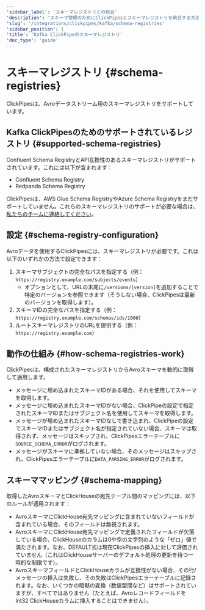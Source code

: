 ```yaml
---
'sidebar_label': 'スキーマレジストリとの統合'
'description': 'スキーマ管理のためにClickPipesとスキーマレジストリを統合する方法'
'slug': '/integrations/clickpipes/kafka/schema-registries'
'sidebar_position': 1
'title': 'Kafka ClickPipeのスキーマレジストリ'
'doc_type': 'guide'
---
```



# スキーマレジストリ {#schema-registries}

ClickPipesは、Avroデータストリーム用のスキーマレジストリをサポートしています。

## Kafka ClickPipesのためのサポートされているレジストリ {#supported-schema-registries}

Confluent Schema RegistryとAPI互換性のあるスキーマレジストリがサポートされています。これには以下が含まれます：

- Confluent Schema Registry
- Redpanda Schema Registry

ClickPipesは、AWS Glue Schema RegistryやAzure Schema Registryをまだサポートしていません。これらのスキーマレジストリのサポートが必要な場合は、[私たちのチームに連絡してください](https://clickhouse.com/company/contact?loc=clickpipes)。

## 設定 {#schema-registry-configuration}

Avroデータを使用するClickPipesには、スキーマレジストリが必要です。これは以下のいずれかの方法で設定できます：

1. スキーマサブジェクトの完全なパスを指定する（例：`https://registry.example.com/subjects/events`）
    - オプションとして、URLの末尾に`/versions/[version]`を追加することで特定のバージョンを参照できます（そうしない場合、ClickPipesは最新のバージョンを取得します）。
2. スキーマIDの完全なパスを指定する（例：`https://registry.example.com/schemas/ids/1000`）
3. ルートスキーマレジストリのURLを提供する（例：`https://registry.example.com`）

## 動作の仕組み {#how-schema-registries-work}

ClickPipesは、構成されたスキーマレジストリからAvroスキーマを動的に取得して適用します。
- メッセージに埋め込まれたスキーマIDがある場合、それを使用してスキーマを取得します。
- メッセージに埋め込まれたスキーマIDがない場合、ClickPipeの設定で指定されたスキーマIDまたはサブジェクト名を使用してスキーマを取得します。
- メッセージが埋め込まれたスキーマIDなしで書き込まれ、ClickPipeの設定でスキーマIDまたはサブジェクト名が指定されていない場合、スキーマは取得されず、メッセージはスキップされ、ClickPipesエラーテーブルに`SOURCE_SCHEMA_ERROR`がログされます。
- メッセージがスキーマに準拠していない場合、そのメッセージはスキップされ、ClickPipesエラーテーブルに`DATA_PARSING_ERROR`がログされます。

## スキーママッピング {#schema-mapping}

取得したAvroスキーマとClickHouseの宛先テーブル間のマッピングには、以下のルールが適用されます：

- AvroスキーマにClickHouse宛先マッピングに含まれていないフィールドが含まれている場合、そのフィールドは無視されます。
- AvroスキーマにClickHouse宛先マッピングで定義されたフィールドが欠落している場合、ClickHouseのカラムは0や空の文字列のような「ゼロ」値で満たされます。なお、DEFAULT式は現在ClickPipesの挿入に対して評価されていません（これはClickHouseサーバーのデフォルト処理の更新を待つ一時的な制限です）。
- AvroスキーマフィールドとClickHouseカラムが互換性がない場合、その行/メッセージの挿入は失敗し、その失敗はClickPipesエラーテーブルに記録されます。なお、いくつかの暗黙の変換（数値型間など）はサポートされていますが、すべてではありません（たとえば、AvroレコードフィールドをInt32 ClickHouseカラムに挿入することはできません）。
